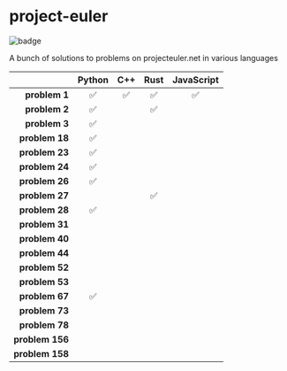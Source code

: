 # project-euler

![badge](https://projecteuler.net/profile/hectorbennett.png)

A bunch of solutions to problems on projecteuler.net in various languages

|                 | **Python** | **C++** | **Rust** | **JavaScript** |
| --------------: | :--------: | :-----: | :------: | :------------: |
|   **problem 1** |     ✅     |   ✅    |    ✅    |       ✅       |
|   **problem 2** |     ✅     |         |    ✅    |                |
|   **problem 3** |     ✅     |         |          |                |
|  **problem 18** |     ✅     |         |          |                |
|  **problem 23** |     ✅     |         |          |                |
|  **problem 24** |     ✅     |         |          |                |
|  **problem 26** |     ✅     |         |          |                |
|  **problem 27** |            |         |    ✅    |                |
|  **problem 28** |     ✅     |         |          |                |
|  **problem 31** |            |         |          |                |
|  **problem 40** |            |         |          |                |
|  **problem 44** |            |         |          |                |
|  **problem 52** |            |         |          |                |
|  **problem 53** |            |         |          |                |
|  **problem 67** |     ✅     |         |          |                |
|  **problem 73** |            |         |          |                |
|  **problem 78** |            |         |          |                |
| **problem 156** |            |         |          |                |
| **problem 158** |            |         |          |                |
